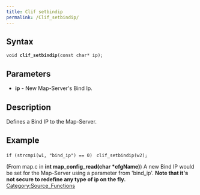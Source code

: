 ```yaml
---
title: Clif setbindip
permalink: /Clif_setbindip/
---
```


Syntax
------

`void `**`clif_setbindip`**`(const char* ip);`

Parameters
----------

-   **ip** - New Map-Server's Bind Ip.

Description
-----------

Defines a Bind IP to the Map-Server.

Example
-------

`if (strcmpi(w1, "bind_ip") == 0)`
` clif_setbindip(w2);`

(From map.c in **int map_config_read(char \*cfgName)**)
A new Bind IP would be set for the Map-Server using a parameter from 'bind_ip'.
**Note that it's not secure to redefine any type of ip on the fly.**
[Category:Source_Functions](Source_Functions)